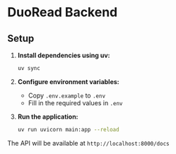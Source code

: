 # DuoRead Backend

## Setup

1. **Install dependencies using uv:**
   ```bash
   uv sync
   ```

2. **Configure environment variables:**
   - Copy `.env.example` to `.env`
   - Fill in the required values in `.env`

3. **Run the application:**
   ```bash
   uv run uvicorn main:app --reload
   ```

The API will be available at `http://localhost:8000/docs`
